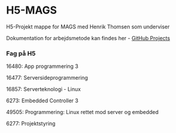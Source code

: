 # H5-MAGS
H5-Projekt mappe for MAGS med Henrik Thomsen som underviser

Dokumentation for arbejdsmetode kan findes her - [GitHub Projects](https://github.com/users/MAGS-GH/projects/5)

### Fag på H5
16480: App programmering 3

16477: Serversideprogrammering

16857: Serverteknologi - Linux

6273: Embedded Controller 3

49505: Programmering: Linux rettet mod server og embedded

6277: Projektstyring
